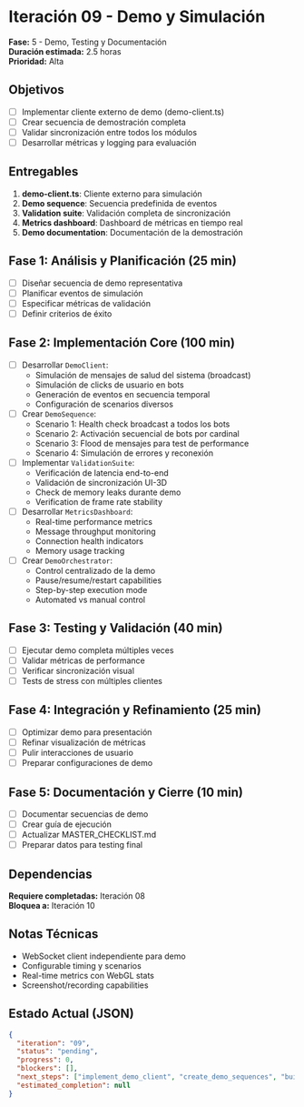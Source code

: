 # Iteración 09 - Demo y Simulación
**Fase:** 5 - Demo, Testing y Documentación  
**Duración estimada:** 2.5 horas  
**Prioridad:** Alta

## Objetivos
- [ ] Implementar cliente externo de demo (demo-client.ts)
- [ ] Crear secuencia de demostración completa
- [ ] Validar sincronización entre todos los módulos
- [ ] Desarrollar métricas y logging para evaluación

## Entregables
1. **demo-client.ts**: Cliente externo para simulación
2. **Demo sequence**: Secuencia predefinida de eventos
3. **Validation suite**: Validación completa de sincronización
4. **Metrics dashboard**: Dashboard de métricas en tiempo real
5. **Demo documentation**: Documentación de la demostración

## Fase 1: Análisis y Planificación (25 min)
- [ ] Diseñar secuencia de demo representativa
- [ ] Planificar eventos de simulación
- [ ] Especificar métricas de validación
- [ ] Definir criterios de éxito

## Fase 2: Implementación Core (100 min)
- [ ] Desarrollar `DemoClient`:
  - Simulación de mensajes de salud del sistema (broadcast)
  - Simulación de clicks de usuario en bots
  - Generación de eventos en secuencia temporal
  - Configuración de scenarios diversos
- [ ] Crear `DemoSequence`:
  - Scenario 1: Health check broadcast a todos los bots
  - Scenario 2: Activación secuencial de bots por cardinal
  - Scenario 3: Flood de mensajes para test de performance
  - Scenario 4: Simulación de errores y reconexión
- [ ] Implementar `ValidationSuite`:
  - Verificación de latencia end-to-end
  - Validación de sincronización UI-3D
  - Check de memory leaks durante demo
  - Verification de frame rate stability
- [ ] Desarrollar `MetricsDashboard`:
  - Real-time performance metrics
  - Message throughput monitoring
  - Connection health indicators
  - Memory usage tracking
- [ ] Crear `DemoOrchestrator`:
  - Control centralizado de la demo
  - Pause/resume/restart capabilities
  - Step-by-step execution mode
  - Automated vs manual control

## Fase 3: Testing y Validación (40 min)
- [ ] Ejecutar demo completa múltiples veces
- [ ] Validar métricas de performance
- [ ] Verificar sincronización visual
- [ ] Tests de stress con múltiples clientes

## Fase 4: Integración y Refinamiento (25 min)
- [ ] Optimizar demo para presentación
- [ ] Refinar visualización de métricas
- [ ] Pulir interacciones de usuario
- [ ] Preparar configuraciones de demo

## Fase 5: Documentación y Cierre (10 min)
- [ ] Documentar secuencias de demo
- [ ] Crear guía de ejecución
- [ ] Actualizar MASTER_CHECKLIST.md
- [ ] Preparar datos para testing final

## Dependencias
**Requiere completadas:** Iteración 08  
**Bloquea a:** Iteración 10

## Notas Técnicas
- WebSocket client independiente para demo
- Configurable timing y scenarios
- Real-time metrics con WebGL stats
- Screenshot/recording capabilities

## Estado Actual (JSON)
```json
{
  "iteration": "09",
  "status": "pending",
  "progress": 0,
  "blockers": [],
  "next_steps": ["implement_demo_client", "create_demo_sequences", "build_validation_suite"],
  "estimated_completion": null
}
```
